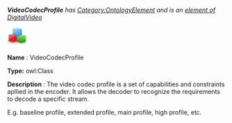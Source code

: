___VideoCodecProfile__ 
 has
 [Category:OntologyElement](../../Category/OntologyElement "Category:OntologyElement") 
 and is an
 [element of](../../Property/ElementOf "Property:ElementOf") 
[DigitalVideo](../../Submissions/DigitalVideo "Submissions:DigitalVideo")_




  





[![Class](../public/images/thumb/2/27/Class.gif/45px-Class.gif)](../../Image/Class.gif "Class")


__Name__ 
 : VideoCodecProfile
 



__Type:__ 
 owl:Class
 



__Description__ 
 : The video codec profile is a set of capabilities and constraints apllied in the encoder. It allows the decoder to recognize the requirements to decode a specific stream.
 



 E.g. baseline profile, extended profile, main profile, high profile, etc.